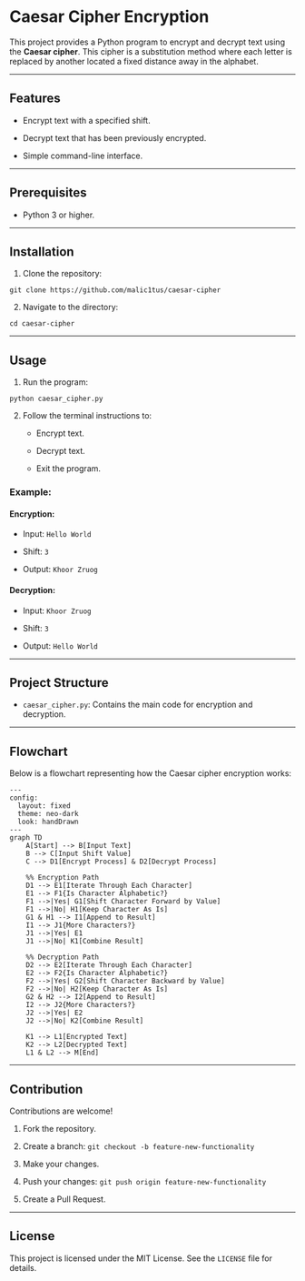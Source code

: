 
# Caesar Cipher Encryption

This project provides a Python program to encrypt and decrypt text using the **Caesar cipher**. This cipher is a substitution method where each letter is replaced by another located a fixed distance away in the alphabet.

----------

## Features

-   Encrypt text with a specified shift.
    
-   Decrypt text that has been previously encrypted.
    
-   Simple command-line interface.
    

----------

## Prerequisites

-   Python 3 or higher.
    

----------

## Installation

1.  Clone the repository:
    

```
git clone https://github.com/malic1tus/caesar-cipher
```

2.  Navigate to the directory:
    

```
cd caesar-cipher
```

----------

## Usage

1.  Run the program:
    

```
python caesar_cipher.py
```

2.  Follow the terminal instructions to:
    
    -   Encrypt text.
        
    -   Decrypt text.
        
    -   Exit the program.
        

### Example:

#### Encryption:

-   Input: `Hello World`
    
-   Shift: `3`
    
-   Output: `Khoor Zruog`
    

#### Decryption:

-   Input: `Khoor Zruog`
    
-   Shift: `3`
    
-   Output: `Hello World`
    

----------

## Project Structure

-   `caesar_cipher.py`: Contains the main code for encryption and decryption.
    

----------

## Flowchart

Below is a flowchart representing how the Caesar cipher encryption works:

```mermaid
---
config:
  layout: fixed
  theme: neo-dark
  look: handDrawn
---
graph TD
    A[Start] --> B[Input Text]
    B --> C[Input Shift Value]
    C --> D1[Encrypt Process] & D2[Decrypt Process]
    
    %% Encryption Path
    D1 --> E1[Iterate Through Each Character]
    E1 --> F1{Is Character Alphabetic?}
    F1 -->|Yes| G1[Shift Character Forward by Value]
    F1 -->|No| H1[Keep Character As Is]
    G1 & H1 --> I1[Append to Result]
    I1 --> J1{More Characters?}
    J1 -->|Yes| E1
    J1 -->|No| K1[Combine Result]
    
    %% Decryption Path
    D2 --> E2[Iterate Through Each Character]
    E2 --> F2{Is Character Alphabetic?}
    F2 -->|Yes| G2[Shift Character Backward by Value]
    F2 -->|No| H2[Keep Character As Is]
    G2 & H2 --> I2[Append to Result]
    I2 --> J2{More Characters?}
    J2 -->|Yes| E2
    J2 -->|No| K2[Combine Result]
    
    K1 --> L1[Encrypted Text]
    K2 --> L2[Decrypted Text]
    L1 & L2 --> M[End]
```

----------

## Contribution

Contributions are welcome!

1.  Fork the repository.
    
2.  Create a branch: `git checkout -b feature-new-functionality`
    
3.  Make your changes.
    
4.  Push your changes: `git push origin feature-new-functionality`
    
5.  Create a Pull Request.
    

----------

## License

This project is licensed under the MIT License. See the `LICENSE` file for details.